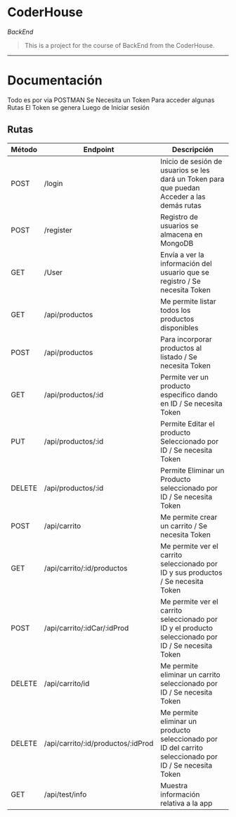 # CoderHouse

*BackEnd*

> This is a project for the course of BackEnd from the CoderHouse.

---

# Documentación

Todo es por via POSTMAN
Se Necesita un Token Para acceder algunas Rutas
El Token se genera Luego de Iniciar sesión

## Rutas

| Método | Endpoint | Descripción |
| ------ | ------ | ------------|
| POST | /login | Inicio de sesión de usuarios se les dará un Token para que puedan Acceder a las demás rutas
| POST | /register | Registro de usuarios se almacena en MongoDB
| GET | /User | Envía a ver la información del usuario que se registro / Se necesita Token
| GET | /api/productos | Me permite listar todos los productos disponibles
| POST | /api/productos | Para incorporar productos al listado / Se necesita Token
| GET | /api/productos/:id | Permite ver un producto especifico dando en ID / Se necesita Token
| PUT | /api/productos/:id | Permite Editar el producto Seleccionado por ID / Se necesita Token
| DELETE | /api/productos/:id | Permite Eliminar un Producto seleccionado por ID / Se necesita Token
| POST | /api/carrito | Me permite crear un carrito / Se necesita Token
| GET | /api/carrito/:id/productos | Me permite ver el carrito seleccionado por ID y sus productos / Se necesita Token
| POST | /api/carrito/:idCar/:idProd | Me permite ver el carrito seleccionado por ID y el producto seleccionado por ID / Se necesita Token
| DELETE | 	/api/carrito/id | Me permite eliminar un carrito seleccionado por ID / Se necesita Token
| DELETE | /api/carrito/:id/productos/:idProd | Me permite eliminar un producto seleccionado por ID del carrito seleccionado por ID / Se necesita Token
| GET | /api/test/info | Muestra información relativa a la app

